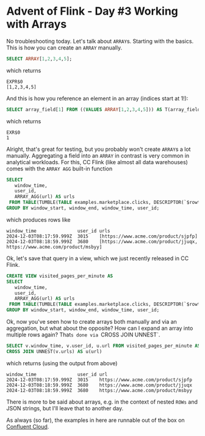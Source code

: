 # Advent of Flink - Day #3 Working with Arrays


No troubleshooting today. Let's talk about `ARRAY`s. Starting with the basics.
This is how you can create an `ARRAY` manually.

```sql
SELECT ARRAY[1,2,3,4,5];
```
which returns
```
EXPR$0
[1,2,3,4,5]
```
And this is how you reference an element in an array (indices start at 1!): 
```sql
SELECT array_field[1] FROM ((VALUES ARRAY[1,2,3,4,5])) AS T(array_field)
```
which returns
```
EXR$0
1
```
Alright, that's great for testing, but you probably won't create `ARRAY`s a lot manually. Aggregating a field into an 
`ARRAY` in contrast is very common in analytical workloads. For this, CC Flink (like almost all data warehouses) comes 
with the `ARRAY AGG` built-in function

```sql
SELECT 
   window_time,
   user_id, 
   ARRAY_AGG(url) AS urls
 FROM TABLE(TUMBLE(TABLE examples.marketplace.clicks, DESCRIPTOR(`$rowtime`), INTERVAL '1' MINUTE))
GROUP BY window_start, window_end, window_time, user_id;
```
which produces rows like
``` 
window_time               user_id urls
2024-12-03T08:17:59.999Z  3015    [https://www.acme.com/product/sjpfp]
2024-12-03T08:18:59.999Z  3680    [https://www.acme.com/product/jjuqx, https://www.acme.com/product/msbyy]
```
Ok, let's save that query in a view, which we just recently released in CC Flink. 
```sql
CREATE VIEW visited_pages_per_minute AS 
SELECT 
   window_time,
   user_id, 
   ARRAY_AGG(url) AS urls
 FROM TABLE(TUMBLE(TABLE examples.marketplace.clicks, DESCRIPTOR(`$rowtime`), INTERVAL '1' MINUTE))
GROUP BY window_start, window_end, window_time, user_id;
```
Ok, now you've seen how to create arrays both manually and via an aggregation, but what about the opposite? How can I 
expand an array into multiple rows again? That`s done via `CROSS JOIN UNNEST`.
```sql
SELECT v.window_time, v.user_id, u.url FROM visited_pages_per_minute AS v
CROSS JOIN UNNEST(v.urls) AS u(url)
```
which returns (using the output from above)
```
window_time               user_id url
2024-12-03T08:17:59.999Z  3015    https://www.acme.com/product/sjpfp
2024-12-03T08:18:59.999Z  3680    https://www.acme.com/product/jjuqx
2024-12-03T08:18:59.999Z  3680    https://www.acme.com/product/msbyy
```
There is more to be said about arrays, e.g. in the context of nested `ROWs` and JSON strings, but I'll leave that to 
another day.

As always (so far), the examples in here are runnable out of the box on [Confluent Cloud](https://confluent.cloud).
